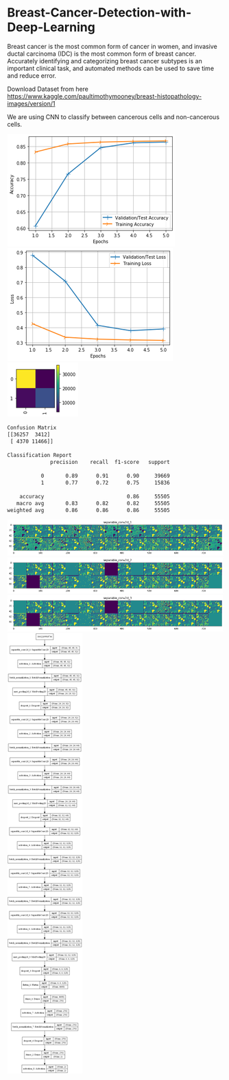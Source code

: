 # Breast-Cancer-Detection-with-Deep-Learning
Breast cancer is the most common form of cancer in women, and invasive ductal carcinoma (IDC) is the most common form of breast cancer. Accurately identifying and categorizing breast cancer subtypes is an important clinical task, and automated methods can be used to save time and reduce error.

Download Dataset from here https://www.kaggle.com/paultimothymooney/breast-histopathology-images/version/1

We are using CNN to classify between cancerous cells and non-cancerous cells.

![](accu_graph.png)
![](loss_graph.png)
![](cm.png)
```
Confusion Matrix
[[36257  3412]
 [ 4370 11466]]

Classification Report
              precision    recall  f1-score   support

           0       0.89      0.91      0.90     39669
           1       0.77      0.72      0.75     15836

    accuracy                           0.86     55505
   macro avg       0.83      0.82      0.82     55505
weighted avg       0.86      0.86      0.86     55505
```
![](conv2d_1_views.png)
![](conv2d_2_views.png)
![](conv2d_3_views.png)
![](cnn_architecture.png)
